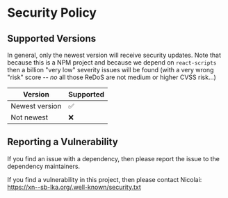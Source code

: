 # Security Policy

## Supported Versions

In general, only the newest version will receive security updates.
Note that because this is a NPM project and because we depend on `react-scripts` then a billion "very low" severity issues will be found (with a very wrong "risk" score -- _no_ all those ReDoS are not medium or higher CVSS risk...)

| Version          | Supported          |
| ---------------- | ------------------ |
| Newest version   | :white_check_mark: |
| Not newest       | :x:                |

## Reporting a Vulnerability

If you find an issue with a dependency, then please report the issue to the dependency maintainers.

If you find a vulnerability in this project, then please contact Nicolai: <https://xn--sb-lka.org/.well-known/security.txt>
